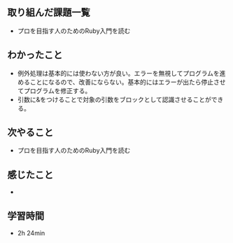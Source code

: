 ## 取り組んだ課題一覧
- プロを目指す人のためのRuby入門を読む
## わかったこと
- 例外処理は基本的には使わない方が良い。エラーを無視してプログラムを進めることになるので、改善にならない。基本的にはエラーが出たら停止させてプログラムを修正する。
- 引数に&をつけることで対象の引数をブロックとして認識させることができる。
## 次やること
- プロを目指す人のためのRuby入門を読む
## 感じたこと
- 
## 学習時間
- 2h 24min
